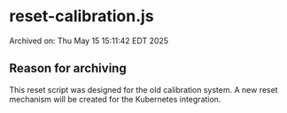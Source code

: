 # reset-calibration.js
Archived on: Thu May 15 15:11:42 EDT 2025

## Reason for archiving
This reset script was designed for the old calibration system. A new reset mechanism will be created for the Kubernetes integration.
